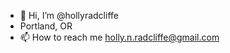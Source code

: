- 👋 Hi, I’m @hollyradcliffe
- Portland, OR
- 📫 How to reach me holly.n.radcliffe@gmail.com
<!---
hollyradcliffe/hollyradcliffe is a ✨ special ✨ repository because its `README.md` (this file) appears on your GitHub profile.
You can click the Preview link to take a look at your changes.
--->
